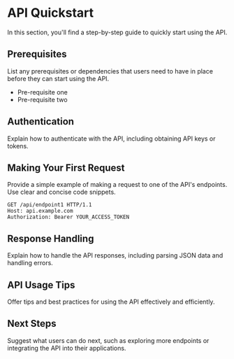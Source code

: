 # API Quickstart

<!-- This document describes how to start using your API: authorization, authentication, accessing API resources. -->
In this section, you'll find a step-by-step guide to quickly start using the API.

## Prerequisites

List any prerequisites or dependencies that users need to have in place before they can start using the API.

* Pre-requisite one
* Pre-requisite two

## Authentication

Explain how to authenticate with the API, including obtaining API keys or tokens.

## Making Your First Request

Provide a simple example of making a request to one of the API's endpoints. Use clear and concise code snippets.

```http
GET /api/endpoint1 HTTP/1.1
Host: api.example.com
Authorization: Bearer YOUR_ACCESS_TOKEN
```

## Response Handling
Explain how to handle the API responses, including parsing JSON data and handling errors.

## API Usage Tips
Offer tips and best practices for using the API effectively and efficiently.

## Next Steps
Suggest what users can do next, such as exploring more endpoints or integrating the API into their applications.
